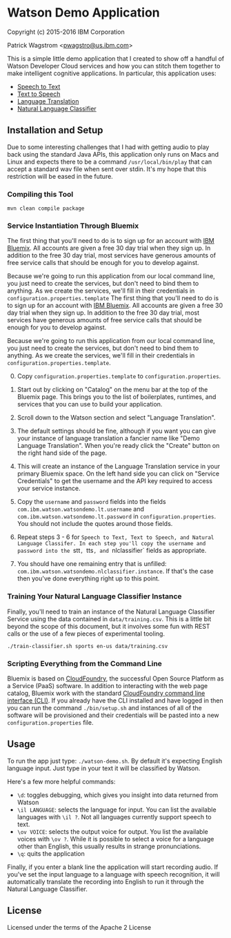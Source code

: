 Watson Demo Application
=======================

Copyright (c) 2015-2016 IBM Corporation

Patrick Wagstrom &lt;pwagstro@us.ibm.com&gt;

This is a simple little demo application that I created to show off a handful
of Watson Developer Cloud services and how you can stitch them together to
make intelligent cognitive applications. In particular, this application uses:

* [Speech to Text][stt]
* [Text to Speech][tts]
* [Language Translation][lt]
* [Natural Language Classifier][nlc]

Installation and Setup
----------------------

Due to some interesting challenges that I had with getting audio to play back
using the standard Java APIs, this application only runs on Macs and Linux and
expects there to be a command `/usr/local/bin/play` that can accept a standard
wav file when sent over stdin. It's my hope that this restriction will be
eased in the future.

### Compiling this Tool

    mvn clean compile package

### Service Instantiation Through Bluemix
The first thing that you'll need to do is to sign up for an account with
[IBM Bluemix][bluemix]. All accounts are given a free 30 day trial when they
sign up. In addition to the free 30 day trial, most services have generous
amounts of free service calls that should be enough for you to develop against.

Because we're going to run this application from our local command line, you
just need to create the services, but don't need to bind them to anything.
As we create the services, we'll fill in their credentials in `configuration.properties.template`
The first thing that you'll need to do is to sign up for an account with
[IBM Bluemix][bluemix]. All accounts are given a free 30 day trial when they
sign up. In addition to the free 30 day trial, most services have generous
amounts of free service calls that should be enough for you to develop against.

Because we're going to run this application from our local command line, you
just need to create the services, but don't need to bind them to anything.
As we create the services, we'll fill in their credentials in
`configuration.properties.template`.

0. Copy `configuration.properties.template` to `configuration.properties`.

1. Start out by clicking on "Catalog" on the menu bar at the top of the Bluemix
page. This brings you to the list of boilerplates, runtimes, and services that
you can use to build your application.

2. Scroll down to the Watson section and select "Language Translation".

3. The default settings should be fine, although if you want you can give your
instance of language translation a fancier name like "Demo Language Translation".
When you're ready click the "Create" button on the right hand side of the page.

4. This will create an instance of the Language Translation service in your
primary Bluemix space. On the left hand side you can click on "Service Credentials"
to get the username and the API key required to access your service instance.

5. Copy the `username` and `password` fields into the fields `com.ibm.watson.watsondemo.lt.username`
and `com.ibm.watson.watsondemo.lt.password` in `configuration.properties`. You
should not include the quotes around those fields.

6. Repeat steps 3 - 6 for `Speech to Text, Text to Speech, and Natural Language
Classifer. In each step you'll copy the username and password into the `stt`,
`tts`, and `nlclassifier` fields as appropriate.

7. You should have one remaining entry that is unfilled:
`com.ibm.watson.watsondemo.nlclassifier.instance`. If that's the case then
you've done everything right up to this point.

### Training Your Natural Language Classifier Instance
Finally, you'll need to train an instance of the Natural Language Classifier
Service using the data contained in `data/training.csv`. This is a little bit
beyond the scope of this document, but it involves some fun with REST calls
or the use of a few pieces of experimental tooling.

    ./train-classifier.sh sports en-us data/training.csv

### Scripting Everything from the Command Line

Bluemix is based on [CloudFoundry][cloudfoundry], the successful Open Source
Platform as a Service (PaaS) software. In addition to interacting with the
web page catalog, Bluemix work with the standard [CloudFoundry command line
interface (CLI)][cfcli]. If you already have the CLI installed and have
logged in then you can run the command `./bin/setup.sh` and instances of all
of the software will be provisioned and their credentials will be pasted
into a new `configuration.properties` file.

Usage
-----

To run the app just type: `./watson-demo.sh`. By default it's expecting English
language input. Just type in your text it will be classified by Watson.

Here's a few more helpful commands:

* `\d`: toggles debugging, which gives you insight into data returned from Watson
* `\il LANGUAGE`: selects the language for input. You can list the available languages with `\il ?`. Not all languages currently support speech to text.
* `\ov VOICE`: selects the output voice for output. You list the available
voices with `\ov ?`. While it is possible to select a voice for a language other
than English, this usually results in strange pronunciations.
* `\q`: quits the application

Finally, if you enter a blank line the application will start recording audio. If you've set the input language to a language with speech recognition, it will automatically translate the recording into English to run it through the Natural
Language Classifier.

License
-------

Licensed under the terms of the Apache 2 License

[wdc-sdk]: https://github.com/watson-developer-cloud/java-sdk
[stt]: http://www.ibm.com/smarterplanet/us/en/ibmwatson/developercloud/speech-to-text.html
[tts]: http://www.ibm.com/smarterplanet/us/en/ibmwatson/developercloud/text-to-speech.html
[lt]: http://www.ibm.com/smarterplanet/us/en/ibmwatson/developercloud/language-translation.html
[nlc]: http://www.ibm.com/smarterplanet/us/en/ibmwatson/developercloud/nl-classifier.html
[bm-stt]: https://console.ng.bluemix.net/catalog/services/speech-to-text/
[bm-tts]: https://console.ng.bluemix.net/catalog/services/text-to-speech/
[bm-lt]: https://console.ng.bluemix.net/catalog/services/language-translation/
[nlc-lt]: https://console.ng.bluemix.net/catalog/services/natural-language-classifier/
[bluemix]: https://www.bluemix.net/
[cfcli]: https://github.com/cloudfoundry/cli
[cloudfoundry]: https:/www.cloudfoundry.org/
